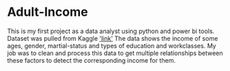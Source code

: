 # Adult-Income
This is my first project as a data analyst using python and power bi tools.
Dataset was pulled from Kaggle ['link'](https://www.kaggle.com/datasets/wenruliu/adult-income-dataset/data)
The data shows the income of some ages, gender, martial-status and types of education and workclasses.
My job was to clean and process this data to get multiple relationships between these factors to detect the corresponding income for them.

